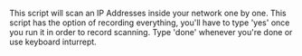 This script will scan an IP Addresses inside your network one by one.
This script has the option of recording everything, you'll have to type 'yes' once you run it in order to record scanning.
Type 'done' whenever you're done or use keyboard inturrept.

